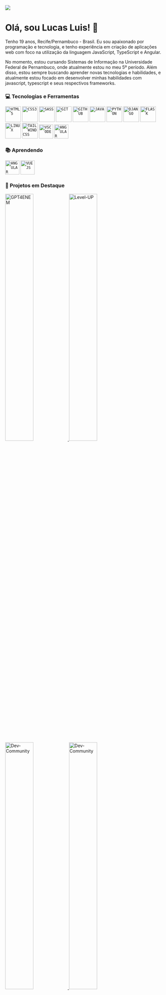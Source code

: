<img src="https://mcusercontent.com/7b4adcb27c52814672f8d14b5/images/f1d64b64-f36b-3c1e-5916-e7ca3d2ec556.png" />

# Olá, sou Lucas Luis! 👋
     
  
Tenho 19 anos, Recife/Pernambuco - Brasil. Eu sou apaixonado por programação e tecnologia, e tenho experiência em criação de aplicações web com foco na utilização da linguagem JavaScript, TypeScript e Angular.

No momento, estou cursando Sistemas de Informação na Universidade Federal de Pernambuco, onde atualmente estou no meu 5º período. Além disso, estou sempre buscando aprender novas tecnologias e habilidades, e atualmente estou focado em desenvolver minhas habilidades com javascript, typescript e seus respectivos frameworks.


### 💻 Tecnologias e Ferramentas

<div>
    <code><img width="50px" src="https://cdn.jsdelivr.net/gh/devicons/devicon/icons/html5/html5-original-wordmark.svg" title = "HTML5"/></code>
    <code><img width="50px" src="https://cdn.jsdelivr.net/gh/devicons/devicon/icons/css3/css3-original-wordmark.svg" title = "CSS3"/></code>
    <code><img width="50px" src="https://cdn.jsdelivr.net/gh/devicons/devicon/icons/sass/sass-original.svg" title = "SASS"/></code>
    <code><img width="50px" src="https://cdn.jsdelivr.net/gh/devicons/devicon/icons/git/git-original.svg" title = "GIT"/></code>
    <code><img width="50px" src="https://cdn.jsdelivr.net/gh/devicons/devicon/icons/github/github-original.svg" title = "GITHUB"/></code>
    <code><img width="50px" src="https://cdn.jsdelivr.net/gh/devicons/devicon/icons/java/java-original.svg" title = "JAVA"/></code>
    <code><img width="50px" src="https://cdn.jsdelivr.net/gh/devicons/devicon/icons/python/python-original.svg" title = "PYTHON"/></code>
    <code><img width="50px" src="https://cdn.jsdelivr.net/gh/devicons/devicon/icons/django/django-plain.svg" title = "DJANGO"/></code>
    <code><img width="50px" src="https://cdn.jsdelivr.net/gh/devicons/devicon/icons/flask/flask-original.svg" title = "FLASK"/></code>
    <code><img width="50px" src="https://cdn.jsdelivr.net/gh/devicons/devicon/icons/linux/linux-original.svg" title = "LINUX"/></code>
    <code><img width="50px" src="https://cdn.jsdelivr.net/gh/devicons/devicon/icons/tailwindcss/tailwindcss-original.svg" title = "TAILWINDCSS"/></code>
     <code><img width="45px" src="https://cdn.jsdelivr.net/gh/devicons/devicon/icons/vscode/vscode-original.svg" title = "VSCODE"/></code>
     <code><img width="45px" src="https://cdn.jsdelivr.net/gh/devicons/devicon/icons/angular/angular-original.svg" title = "ANGULAR"/></code>
</div>




### 📚 Aprendendo

<div>
    <code><img width="45px" src="https://cdn.jsdelivr.net/gh/devicons/devicon/icons/angular/angular-original.svg" title = "ANGULAR"/></code>
    <code><img width="45px" src="https://cdn.jsdelivr.net/gh/devicons/devicon@latest/icons/vuejs/vuejs-original.svg" title = "VUEJS"/></code>
    
</div>

### 🎯 Projetos em Destaque

<div align="left" style="display: inline-block;">
    

 <a href="https://github.com/LucasLuis-Dev/GPT4ENEM">
    <img width="45%" src="https://github-readme-stats.vercel.app/api/pin/?username=lucasluis-dev&repo=GPT4ENEM" alt="GPT4ENEM"/>
  </a>

  <a href="https://github.com/LucasLuis-Dev/Level-UP">
    <img width="45%" src="https://github-readme-stats.vercel.app/api/pin/?username=lucasluis-dev&repo=Level-UP" alt="Level-UP"/>
  </a>

  <a href="https://github.com/LucasLuis-Dev/Dev-Community">
    <img width="45%" src="https://github-readme-stats.vercel.app/api/pin/?username=lucasluis-dev&repo=Dev-Community" alt="Dev-Community"/>
  </a>

  <a href="https://github.com/LucasLuis-Dev/Portfolio-Lucas-Luis">
    <img width="45%" src="https://github-readme-stats.vercel.app/api/pin/?username=lucasluis-dev&repo=Portfolio-Lucas-Luis" alt="Dev-Community"/>
  </a>

</div>

### 📫 Contato

<div>
    <a href="https://www.linkedin.com/in/lucasluis-dev/" target="_blank"><img width="45px" src="https://cdn.jsdelivr.net/gh/devicons/devicon/icons/linkedin/linkedin-original.svg" /></a>
    <a href="https://www.instagram.com/lucas_lu1s.dev/" target="_blank"><img width="45px" src="https://img.icons8.com/?size=100&id=kfnjM4KPaLxk&format=png&color=000000" /></a>
    <a href="mailto:lucasluisouza@gmail.com" target="_blank"><img width="45px" src="https://img.icons8.com/?size=100&id=P7UIlhbpWzZm&format=png&color=000000" /></a>
</div>



### 👨‍💻 Minhas Contribuições 

<p align="left">
  <img src="https://github-readme-stats.vercel.app/api?username=lucasluis-dev&theme=vue-dark&show_icons=true&hide_border=true&count_private=true" alt="lucasluis-dev's Stats" width="48%" />
  <img src="https://github-readme-streak-stats.herokuapp.com/?user=lucasluis-dev&theme=vue-dark&hide_border=true" alt="lucasluis-dev's Streak" width="51%" />

<!--
  <img src="https://github-readme-stats.vercel.app/api/top-langs/?username=lucasluis-dev&theme=vue-dark&show_icons=true&hide_border=true&layout=donut" alt="lucasluis-dev's Top Languages" />
-->
</p>



<!--
<div align="left" style="display: inline-block;">
      


 <img src="https://github-profile-trophy.vercel.app/?username=LucasLuis-Dev&theme=dracula&row=2&no-bg=true&column=3&margin-w=15&margin-h=15" />

</div>
-->


### 🎯 Atividade 

<img align="center" src="https://github-readme-activity-graph.vercel.app/graph?username=LucasLuis-Dev&theme=dracula&hide_border=true&show_icons=true&custom_title=Grafico%20de%20Contribuição" />

